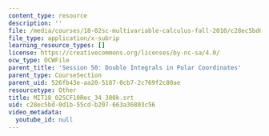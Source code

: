 ```yaml
---
content_type: resource
description: ''
file: /media/courses/18-02sc-multivariable-calculus-fall-2010/c28ec5bd0d1b55cdb207663a36803c56_MIT18_02SCF10Rec_34_300k.vtt
file_type: application/x-subrip
learning_resource_types: []
license: https://creativecommons.org/licenses/by-nc-sa/4.0/
ocw_type: OCWFile
parent_title: 'Session 50: Double Integrals in Polar Coordinates'
parent_type: CourseSection
parent_uid: 526fb43e-aa20-5187-0cb7-2c769f2c80ae
resourcetype: Other
title: MIT18_02SCF10Rec_34_300k.srt
uid: c28ec5bd-0d1b-55cd-b207-663a36803c56
video_metadata:
  youtube_id: null
---
```


